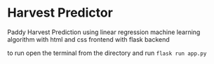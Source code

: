 # Harvest Predictor

Paddy Harvest Prediction using linear regression machine learning algorithm with html and css frontend with flask backend

to run open the terminal from the directory and run `flask run app.py`
<!-- Updated README links and corrected typos -->
<!-- Updated README links and corrected typos -->